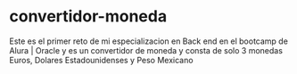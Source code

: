 # convertidor-moneda
Este es el primer reto de mi especializacion en Back end en el bootcamp de Alura | Oracle y es un convertidor de moneda y consta de solo 3 monedas Euros, Dolares Estadounidenses y Peso Mexicano
